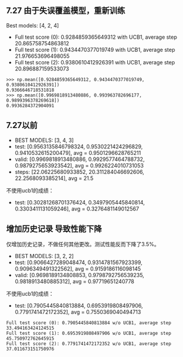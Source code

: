 ## 7.27 由于失误覆盖模型，重新训练


Best models: [4, 2, 4]

* Full test score (0): 0.9284859365649312 with UCB1, average step 20.865758754863812
* Full test score (1): 0.9434470377019749 with UCB1, average step 21.976653696498055
* Full test score (2): 0.9380610412926391 with UCB1, average step 20.896887159533073

```log
>>> np.mean([0.9284859365649312, 0.9434470377019749, 0.9380610412926391])
0.9366646718531818
>>> np.mean([0.9969818913480886, 0.993963782696177, 0.9899396378269618])
0.9936284372904091
```

## 7.27以前

* BEST MODELS: [3, 4, 3]
* test: [0.9563135846798324, 0.9530221424296829, 0.9410532615200479], avg = 0.9501296628765211
* valid: [0.9969818913480886, 0.9929577464788732, 0.9879275653923542], avg = 0.9926224010731053
* steps: [22.06225680933852, 20.311284046692606, 22.2568093385214], avg = 21.5

不使用ucb1的成绩：

* test: [0.30281268701376424, 0.3497905445840814, 0.3303411131059246], avg = 0.3276481149012567

## 增加历史记录 导致性能下降

仅增加历史记录，不做任何其他更改。测试性能反而下降了3.5%。

* BEST MODELS: [3, 2, 2]
* test: [0.9066427289048474, 0.9314781567923399, 0.9096349491322562], avg = 0.9159186116098145
* valid: [0.9698189134808853, 0.9798792756539235, 0.9818913480885312], avg = 0.97719651240778

不使用ucb1的成绩：

* test: [0.7905445840813884, 0.6953919808497906, 0.7791741472172352], avg = 0.7550369040494713

```log
Full test score (0): 0.7905445840813884 w/o UCB1, average step 33.494163424124515
Full test score (1): 0.6953919808497906 w/o UCB1, average step 45.750972762645915
Full test score (2): 0.7791741472172352 w/o UCB1, average step 37.011673151750976
```